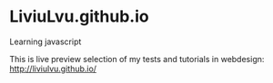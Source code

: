 # LiviuLvu.github.io

Learning javascript

This is live preview selection of my tests and tutorials in webdesign:
http://liviulvu.github.io/
